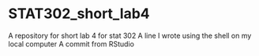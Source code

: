 # STAT302_short_lab4
A repository for short lab 4 for stat 302
A line I wrote using the shell on my local computer
A commit from RStudio